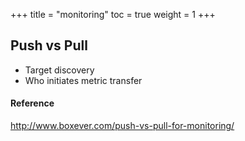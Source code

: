 +++
title  = "monitoring"
toc    = true
weight = 1
+++

## Push vs Pull

- Target discovery
- Who initiates metric transfer

#### Reference
http://www.boxever.com/push-vs-pull-for-monitoring/
